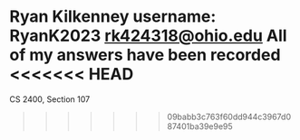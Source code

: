 Ryan Kilkenney
username: RyanK2023
rk424318@ohio.edu
All of my answers have been recorded
<<<<<<< HEAD
=======
CS 2400, Section 107
>>>>>>> 09babb3c763f60dd944c3967d087401ba39e9e95
